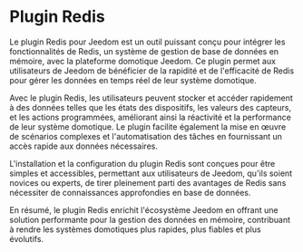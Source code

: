 # Plugin Redis

Le plugin Redis pour Jeedom est un outil puissant conçu pour intégrer les fonctionnalités de Redis, un système de gestion de base de données en mémoire, avec la plateforme domotique Jeedom. Ce plugin permet aux utilisateurs de Jeedom de bénéficier de la rapidité et de l'efficacité de Redis pour gérer les données en temps réel de leur système domotique.

Avec le plugin Redis, les utilisateurs peuvent stocker et accéder rapidement à des données telles que les états des dispositifs, les valeurs des capteurs, et les actions programmées, améliorant ainsi la réactivité et la performance de leur système domotique. Le plugin facilite également la mise en œuvre de scénarios complexes et l'automatisation des tâches en fournissant un accès rapide aux données nécessaires.

L'installation et la configuration du plugin Redis sont conçues pour être simples et accessibles, permettant aux utilisateurs de Jeedom, qu'ils soient novices ou experts, de tirer pleinement parti des avantages de Redis sans nécessiter de connaissances approfondies en base de données.

En résumé, le plugin Redis enrichit l'écosystème Jeedom en offrant une solution performante pour la gestion des données en mémoire, contribuant à rendre les systèmes domotiques plus rapides, plus fiables et plus évolutifs.